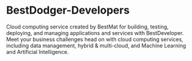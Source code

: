 # BestDodger-Developers
Cloud computing service created by BestMat for building, testing, deploying, and managing applications and services with BestDeveloper. Meet your business challenges head on with cloud computing services, including data management, hybrid &amp; multi-cloud, and Machine Learning and Artificial Intelligence.
